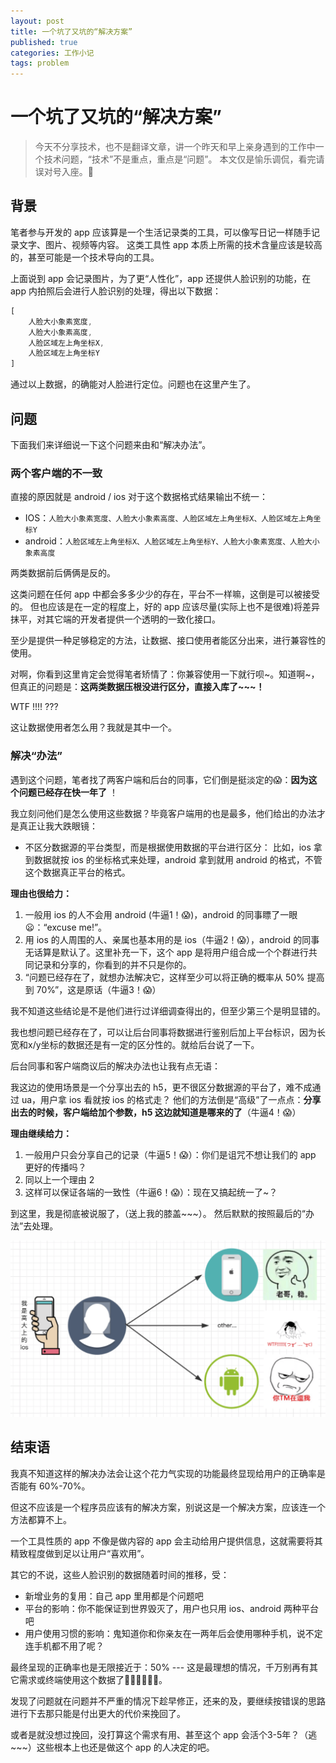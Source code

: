 ```yaml
---
layout: post
title: 一个坑了又坑的“解决方案”
published: true
categories: 工作小记
tags: problem
---
```


# 一个坑了又坑的“解决方案”

> 今天不分享技术，也不是翻译文章，讲一个昨天和早上亲身遇到的工作中一个技术问题，“技术”不是重点，重点是“问题”。
> 本文仅是愉乐调侃，看完请误对号入座。😬

## 背景

笔者参与开发的 app 应该算是一个生活记录类的工具，可以像写日记一样随手记录文字、图片、视频等内容。
这类工具性 app 本质上所需的技术含量应该是较高的，甚至可能是一个技术导向的工具。

上面说到 app 会记录图片，为了更“人性化”，app 还提供人脸识别的功能，在 app 内拍照后会进行人脸识别的处理，得出以下数据：

~~~javascript
[
    人脸大小象素宽度,
    人脸大小象素高度,
    人脸区域左上角坐标X,
    人脸区域左上角坐标Y
]
~~~

通过以上数据，的确能对人脸进行定位。问题也在这里产生了。
<!---->

## 问题

下面我们来详细说一下这个问题来由和“解决办法”。

### 两个客户端的不一致

直接的原因就是 android / ios 对于这个数据格式结果输出不统一：

* IOS：`人脸大小象素宽度、人脸大小象素高度、人脸区域左上角坐标X、人脸区域左上角坐标Y`
* android：`人脸区域左上角坐标X、人脸区域左上角坐标Y、人脸大小象素宽度、人脸大小象素高度`

两类数据前后俩俩是反的。

这类问题在任何 app 中都会多多少少的存在，平台不一样嘛，这倒是可以被接受的。
但也应该是在一定的程度上，好的 app 应该尽量(实际上也不是很难)将差异抹平，对其它端的开发者提供一个透明的一致化接口。

至少是提供一种足够稳定的方法，让数据、接口使用者能区分出来，进行兼容性的使用。

对啊，你看到这里肯定会觉得笔者矫情了：你兼容使用一下就行呗~。知道啊~，但真正的问题是：**这两类数据压根没进行区分，直接入库了~~~！**

WTF !!!! ???

这让数据使用者怎么用？我就是其中一个。

### 解决“办法”

遇到这个问题，笔者找了两客户端和后台的同事，它们倒是挺淡定的😱：**因为这个问题已经存在快一年了** ！

我立刻问他们是怎么使用这些数据？毕竟客户端用的也是最多，他们给出的办法才是真正让我大跌眼镜：

* 不区分数据源的平台类型，而是根据使用数据的平台进行区分：
比如，ios 拿到数据就按 ios 的坐标格式来处理，android 拿到就用 android 的格式，不管这个数据真正平台的格式。

**理由也很给力：**

1. 一般用 ios 的人不会用 android (牛逼1！😱)，android 的同事瞟了一眼😦：“excuse me!”。
2. 用 ios 的人周围的人、亲属也基本用的是 ios（牛逼2！😱），android 的同事无话算是默认了。这里补充一下，这个 app 是将用户组合成一个个群进行共同记录和分享的，你看到的并不只是你的。
3. “问题已经存在了，就想办法解决它，这样至少可以将正确的概率从 50% 提高到 70%”，这是原话（牛逼3！😱）

我不知道这些结论是不是他们进行过详细调查得出的，但至少第三个是明显错的。

我也想问题已经存在了，可以让后台同事将数据进行鉴别后加上平台标识，因为长宽和x/y坐标的数据还是有一定的区分性的。就给后台说了一下。

后台同事和客户端商议后的解决办法也让我有点无语：

我这边的使用场景是一个分享出去的 h5，更不很区分数据源的平台了，难不成通过 ua，用户拿 ios 看就按 ios 的格式走？
他们的方法倒是“高级”了一点点：**分享出去的时候，客户端给加个参数，h5 这边就知道是哪来的了**（牛逼4！😱）

**理由继续给力：**

1. 一般用户只会分享自己的记录（牛逼5！😱）：你们是诅咒不想让我们的 app 更好的传播吗？
2. 同以上一个理由 2
3. 这样可以保证各端的一致性（牛逼6！😱）：现在又搞起统一了~？

到这里，我是彻底被说服了，（送上我的膝盖~~~）。
然后默默的按照最后的“办法”去处理。

![alt](/img/holyshit/1.png)

## 结束语

我真不知道这样的解决办法会让这个花力气实现的功能最终显现给用户的正确率是否能有 60%-70%。

但这不应该是一个程序员应该有的解决方案，别说这是一个解决方案，应该连一个方法都算不上。

一个工具性质的 app 不像是做内容的 app 会主动给用户提供信息，这就需要将其精致程度做到足以让用户“喜欢用”。

其它的不说，这些人脸识别的数据随着时间的推移，受：

* 新增业务的复用：自己 app 里用都是个问题吧
* 平台的影响：你不能保证到世界毁灭了，用户也只用 ios、android 两种平台吧
* 用户使用习惯的影响：鬼知道你和你亲友在一两年后会使用哪种手机，说不定连手机都不用了呢？

最终呈现的正确率也是无限接近于：50% --- 这是最理想的情况，千万别再有其它需求或终端使用这个数据了🙏🏻🙏🏻🙏🏻。

发现了问题就在问题并不严重的情况下趁早修正，还来的及，要继续按错误的思路进行下去那只能是付出更大的代价来挽回了。

或者是就没想过挽回，没打算这个需求有用、甚至这个 app 会活个3-5年？（逃~~~）这些根本上也还是做这个 app 的人决定的吧。








